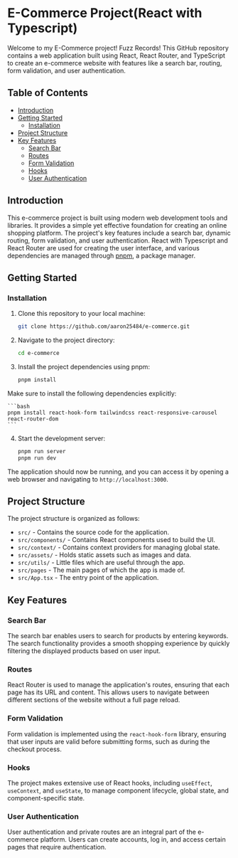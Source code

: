 # E-Commerce Project(React with Typescript)

Welcome to my E-Commerce project! Fuzz Records! This GitHub repository contains a web application built using React, React Router, and TypeScript to create an e-commerce website with features like a search bar, routing, form validation, and user authentication.

## Table of Contents
- [Introduction](#introduction)
- [Getting Started](#getting-started)
  - [Installation](#installation)
- [Project Structure](#project-structure)
- [Key Features](#key-features)
  - [Search Bar](#search-bar)
  - [Routes](#routes)
  - [Form Validation](#form-validation)
  - [Hooks](#hooks)
  - [User Authentication](#user-authentication)

## Introduction

This e-commerce project is built using modern web development tools and libraries. It provides a simple yet effective foundation for creating an online shopping platform. The project's key features include a search bar, dynamic routing, form validation, and user authentication. React with Typescript and React Router are used for creating the user interface, and various dependencies are managed through [pnpm](https://pnpm.io/), a package manager.

## Getting Started

### Installation

1. Clone this repository to your local machine:

   ```bash
   git clone https://github.com/aaron25484/e-commerce.git
   ```

2. Navigate to the project directory:

   ```bash
   cd e-commerce
   ```

3. Install the project dependencies using pnpm:

   ```bash
   pnpm install
   ```
Make sure to install the following dependencies explicitly:

    ```bash
    pnpm install react-hook-form tailwindcss react-responsive-carousel react-router-dom
    ```
4. Start the development server:

   ```bash
   pnpm run server
   pnpm run dev
   ```

The application should now be running, and you can access it by opening a web browser and navigating to `http://localhost:3000`.

## Project Structure

The project structure is organized as follows:

- `src/` - Contains the source code for the application.
- `src/components/` - Contains React components used to build the UI.
- `src/context/` - Contains context providers for managing global state.
- `src/assets/` - Holds static assets such as images and data.
- `src/utils/` - Little files which are useful through the app.
- `src/pages` - The main pages of which the app is made of.
- `src/App.tsx` - The entry point of the application.

## Key Features

### Search Bar

The search bar enables users to search for products by entering keywords. The search functionality provides a smooth shopping experience by quickly filtering the displayed products based on user input.

### Routes

React Router is used to manage the application's routes, ensuring that each page has its URL and content. This allows users to navigate between different sections of the website without a full page reload.

### Form Validation

Form validation is implemented using the `react-hook-form` library, ensuring that user inputs are valid before submitting forms, such as during the checkout process.

### Hooks

The project makes extensive use of React hooks, including `useEffect`, `useContext`, and `useState`, to manage component lifecycle, global state, and component-specific state.

### User Authentication

User authentication and private routes are an integral part of the e-commerce platform. Users can create accounts, log in, and access certain pages that require authentication.
